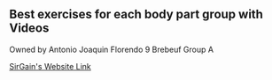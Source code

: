 ## Best exercises for each body part group with Videos
Owned by Antonio Joaquin Florendo 9 Brebeuf Group A




[SirGain's Website Link](https://641n.github.io/)

